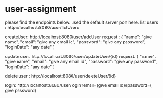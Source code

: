 # user-assignment

please find the endpoints below. used the default server port here.
list users :
http://localhost:8080/user/listUsers

createUser:
http://localhost:8080/user/addUser
request :
{
        "name": "give name",
        "email": "give any email id",
        "password": "give any password",
        "loginDate": "any date"
    }

update user:
http://localhost:8080/user/updateUser/{id}
request:
{
        "name": "give name",
        "email": "give any email id",
        "password": "give any password",
        "loginDate": "any date"
    }

delete user :
http://localhost:8080/user/deleteUser/{id}

login:
http://localhost:8080/user/login?email=(give email id)&password=( give password)





